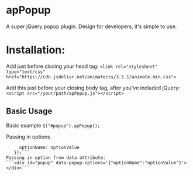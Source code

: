 # apPopup
A super jQuery popup plugin. Design for developers, it's simple to use.

# Installation:
Add just before closing your head tag:
```<link rel="stylesheet" type="text/css" href="https://cdn.jsdelivr.net/animatecss/3.5.1/animate.min.css">```

Add this just before your closing body tag, after you've included jQuery: 
```<script src="/your/path/apPopup.js"></script>```
## Basic Usage
Basic example
```$("#popup").apPopup();```

Passing in options
```$("#popup").apPopup({
     optionName: optionValue
   });```
Passing in option from data attribute:
```<div id="popup" data-popup-options='{"optionName":"optionValue"}'></div>```

